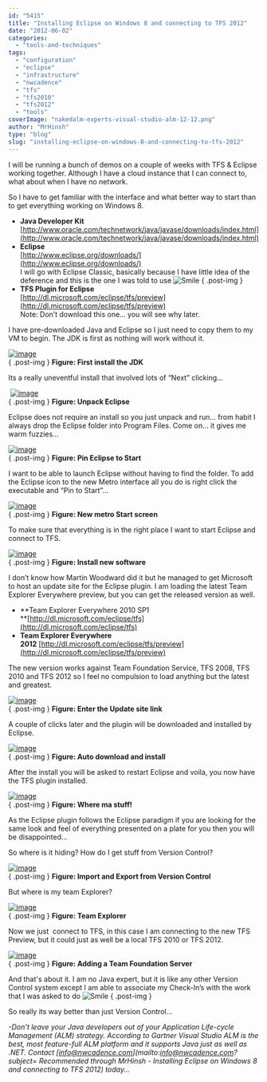 ```yaml
---
id: "5415"
title: "Installing Eclipse on Windows 8 and connecting to TFS 2012"
date: "2012-06-02"
categories: 
  - "tools-and-techniques"
tags: 
  - "configuration"
  - "eclipse"
  - "infrastructure"
  - "nwcadence"
  - "tfs"
  - "tfs2010"
  - "tfs2012"
  - "tools"
coverImage: "nakedalm-experts-visual-studio-alm-12-12.png"
author: "MrHinsh"
type: "blog"
slug: "installing-eclipse-on-windows-8-and-connecting-to-tfs-2012"
---
```


I will be running a bunch of demos on a couple of weeks with TFS & Eclipse working together. Although I have a cloud instance that I can connect to, what about when I have no network.

So I have to get familiar with the interface and what better way to start than to get everything working on Windows 8.

- **Java Developer Kit**  
    [http://www.oracle.com/technetwork/java/javase/downloads/index.html](http://www.oracle.com/technetwork/java/javase/downloads/index.html)
- **Eclipse**  
    [http://www.eclipse.org/downloads/](http://www.eclipse.org/downloads/)  
    I will go with Eclipse Classic, basically because I have little idea of the deference and this is the one I was told to use ![Smile](images/wlEmoticon-smile-13-13.png)
{ .post-img }
- **TFS Plugin for Eclipse**  
    [http://dl.microsoft.com/eclipse/tfs/preview](http://dl.microsoft.com/eclipse/tfs/preview)  
    Note: Don’t download this one… you will see why later.

I have pre-downloaded Java and Eclipse so I just need to copy them to my VM to begin. The JDK is first as nothing will work without it.

[![image](images/image_thumb-1-1.png "image")](http://blog.hinshelwood.com/files/2012/06/image.png)  
{ .post-img }
**Figure: First install the JDK**

Its a really uneventful install that involved lots of “Next” clicking…

 [![image](images/image_thumb1-2-2.png "image")](http://blog.hinshelwood.com/files/2012/06/image1.png)  
{ .post-img }
**Figure: Unpack Eclipse**

Eclipse does not require an install so you just unpack and run… from habit I always drop the Eclipse folder into Program Files. Come on… it gives me warm fuzzies…

[![image](images/image_thumb2-4-4.png "image")](http://blog.hinshelwood.com/files/2012/06/image2.png)  
{ .post-img }
**Figure: Pin Eclipse to Start**

I want to be able to launch Eclipse without having to find the folder. To add the Eclipse icon to the new Metro interface all you do is right click the executable and “Pin to Start”…

[![image](images/image_thumb3-5-5.png "image")](http://blog.hinshelwood.com/files/2012/06/image3.png)  
{ .post-img }
**Figure: New metro Start screen**

To make sure that everything is in the right place I want to start Eclipse and connect to TFS.

[![image](images/image_thumb4-6-6.png "image")](http://blog.hinshelwood.com/files/2012/06/image4.png)  
{ .post-img }
**Figure: Install new software**

I don’t know how Martin Woodward did it but he managed to get Microsoft to host an update site for the Eclipse plugin. I am loading the latest Team Explorer Everywhere preview, but you can get the released version as well.

- **Team Explorer Everywhere 2010 SP1  
    **[http://dl.microsoft.com/eclipse/tfs](http://dl.microsoft.com/eclipse/tfs)
- **Team Explorer Everywhere 2012** [http://dl.microsoft.com/eclipse/tfs/preview](http://dl.microsoft.com/eclipse/tfs/preview)

The new version works against Team Foundation Service, TFS 2008, TFS 2010 and TFS 2012 so I feel no compulsion to load anything but the latest and greatest.

[![image](images/image_thumb5-7-7.png "image")](http://blog.hinshelwood.com/files/2012/06/image5.png)  
{ .post-img }
**Figure: Enter the Update site link**

A couple of clicks later and the plugin will be downloaded and installed by Eclipse.

[![image](images/image_thumb6-8-8.png "image")](http://blog.hinshelwood.com/files/2012/06/image6.png)  
{ .post-img }
**Figure: Auto download and install**

After the install you will be asked to restart Eclipse and voila, you now have the TFS plugin installed.

[![image](images/image_thumb7-9-9.png "image")](http://blog.hinshelwood.com/files/2012/06/image7.png)  
{ .post-img }
**Figure: Where ma stuff!**

As the Eclipse plugin follows the Eclipse paradigm if you are looking for the same look and feel of everything presented on a plate for you then you will be disappointed…

So where is it hiding? How do I get stuff from Version Control?

[![image](images/image_thumb8-10-10.png "image")](http://blog.hinshelwood.com/files/2012/06/image8.png)  
{ .post-img }
**Figure: Import and Export from Version Control**

But where is my team Explorer?

[![image](images/image_thumb9-11-11.png "image")](http://blog.hinshelwood.com/files/2012/06/image9.png)  
{ .post-img }
**Figure: Team Explorer**

Now we just  connect to TFS, in this case I am connecting to the new TFS Preview, but it could just as well be a local TFS 2010 or TFS 2012.

[![image](images/image_thumb10-3-3.png "image")](http://blog.hinshelwood.com/files/2012/06/image10.png)  
{ .post-img }
**Figure: Adding a Team Foundation Server**

And that's about it. I am no Java expert, but it is like any other Version Control system except I am able to associate my Check-In’s with the work that I was asked to do ![Smile](images/wlEmoticon-smile-13-13.png)
{ .post-img }

So really its way better than just Version Control…

_\-Don't leave your Java developers out of your Application Life-cycle Management (ALM) strategy. According to Gartner Visual Studio ALM is the best, most feature-full ALM platform and it supports Java just as well as .NET. Contact [info@nwcadence.com](mailto:info@nwcadence.com?subject= Recommended through MrHinsh - Installing Eclipse on Windows 8 and connecting to TFS 2012) today..._



